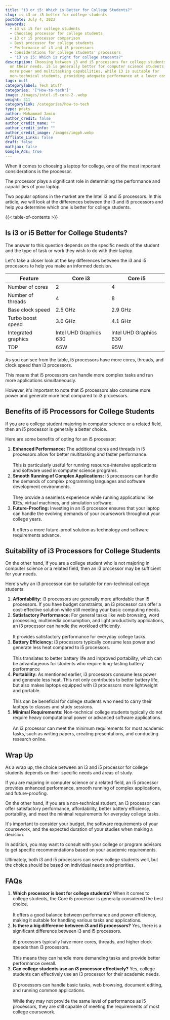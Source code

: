```yaml
---
title: "i3 or i5: Which is Better for College Students?"
slug: is i3 or i5 better for college students
postdate: July 4, 2023
keywords:
  - i3 vs i5 for college students
  - Choosing processor for college students
  - i3 or i5 processor comparison
  - Best processor for college students
  - Performance of i3 and i5 processors
  - Considerations for college students' processors
  - "i3 vs i5: Which is right for college students?"
description: Choosing between i3 and i5 processors for college students depends
  on their needs. i5 is generally better for computer science students, offering
  more power and multitasking capabilities, while i3 is suitable for
  non-technical students, providing adequate performance at a lower cost.
tags: null
categorylabel: Tech Stuff
categories: '["How-to-tech"]'
image: /images/intel-i5-core-2-.webp
weight: 311
categorylink: /categories/how-to-tech
type: posts
author: Mohammad Jamiu
author_credit: false
author_credit_name: ""
author_credit_info: ""
author_credit_image: /images/imgph.webp
Affliate_Links: false
draft: false
mathjax: false
Google_Ads: true
---
```

When it comes to choosing a laptop for college, one of the most important considerations is the processor. 

The processor plays a significant role in determining the performance and capabilities of your laptop. 

Two popular options in the market are the Intel i3 and i5 processors. In this article, we will look at the differences between the i3 and i5 processors and help you determine which one is better for college students.

{{< table-of-contents >}}

## **Is i3 or i5 Better for College Students?**

The answer to this question depends on the specific needs of the student and the type of task or work they wish to do with their laptop. 

Let's take a closer look at the key differences between the i3 and i5 processors to help you make an informed decision.

| Feature             | Core i3                | Core i5                |
| ------------------- | ---------------------- | ---------------------- |
| Number of cores     | 2                      | 4                      |
| Number of threads   | 4                      | 8                      |
| Base clock speed    | 2.5 GHz                | 2.9 GHz                |
| Turbo boost speed   | 3.6 GHz                | 4.1 GHz                |
| Integrated graphics | Intel UHD Graphics 630 | Intel UHD Graphics 630 |
| TDP                 | 65W                    | 95W                    |

As you can see from the table, i5 processors have more cores, threads, and clock speed than i3 processors. 

This means that i5 processors can handle more complex tasks and run more applications simultaneously. 

However, it's important to note that i5 processors also consume more power and generate more heat compared to i3 processors.

## **Benefits of i5 Processors for College Students**

If you are a college student majoring in computer science or a related field, then an i5 processor is generally a better choice. 

Here are some benefits of opting for an i5 processor:

1. **Enhanced Performance:** The additional cores and threads in i5 processors allow for better multitasking and faster performance. \
   \
   This is particularly useful for running resource-intensive applications and software used in computer science programs.
2. **Smooth Running of Complex Applications:** i5 processors can handle the demands of complex programming languages and software development environments. \
   \
   They provide a seamless experience while running applications like IDEs, virtual machines, and simulation software.
3. **Future-Proofing:** Investing in an i5 processor ensures that your laptop can handle the evolving demands of your coursework throughout your college years. \
   \
   It offers a more future-proof solution as technology and software requirements advance.

## **Suitability of i3 Processors for College Students**

On the other hand, if you are a college student who is not majoring in computer science or a related field, then an i3 processor may be sufficient for your needs. 

Here's why an i3 processor can be suitable for non-technical college students:

1. **Affordability:** i3 processors are generally more affordable than i5 processors. If you have budget constraints, an i3 processor can offer a cost-effective solution while still meeting your basic computing needs.
2. **Satisfactory Performance:** For general tasks like web browsing, word processing, multimedia consumption, and light productivity applications, an i3 processor can handle the workload efficiently. \
   \
   It provides satisfactory performance for everyday college tasks.
3. **Battery Efficiency:** i3 processors typically consume less power and generate less heat compared to i5 processors. \
   \
   This translates to better battery life and improved portability, which can be advantageous for students who require long-lasting battery performance
4. **Portability:** As mentioned earlier, i3 processors consume less power and generate less heat. This not only contributes to better battery life, but also makes laptops equipped with i3 processors more lightweight and portable. \
   \
   This can be beneficial for college students who need to carry their laptops to classes and study sessions.
5. **Minimal Requirements:** Non-technical college students typically do not require heavy computational power or advanced software applications. \
   \
   An i3 processor can meet the minimum requirements for most academic tasks, such as writing papers, creating presentations, and conducting research online.

## **Wrap Up**

As a wrap up, the choice between an i3 and i5 processor for college students depends on their specific needs and areas of study. 

If you are majoring in computer science or a related field, an i5 processor provides enhanced performance, smooth running of complex applications, and future-proofing. 

On the other hand, if you are a non-technical student, an i3 processor can offer satisfactory performance, affordability, better battery efficiency, portability, and meet the minimal requirements for everyday college tasks.

It's important to consider your budget, the software requirements of your coursework, and the expected duration of your studies when making a decision. 

In addition, you may want to consult with your college or program advisors to get specific recommendations based on your academic requirements.

Ultimately, both i3 and i5 processors can serve college students well, but the choice should be based on individual needs and priorities.

## **FAQs**

1. **Which processor is best for college students?** When it comes to college students, the Core i5 processor is generally considered the best choice. \
   \
   It offers a good balance between performance and power efficiency, making it suitable for handling various tasks and applications.
2. **Is there a big difference between i3 and i5 processors?** Yes, there is a significant difference between i3 and i5 processors. \
   \
   i5 processors typically have more cores, threads, and higher clock speeds than i3 processors. \
   \
   This means they can handle more demanding tasks and provide better performance overall.
3. **Can college students use an i3 processor effectively?** Yes, college students can effectively use an i3 processor for their academic needs. \
   \
   i3 processors can handle basic tasks, web browsing, document editing, and running common applications. \
   \
   While they may not provide the same level of performance as i5 processors, they are still capable of meeting the requirements of most college coursework.